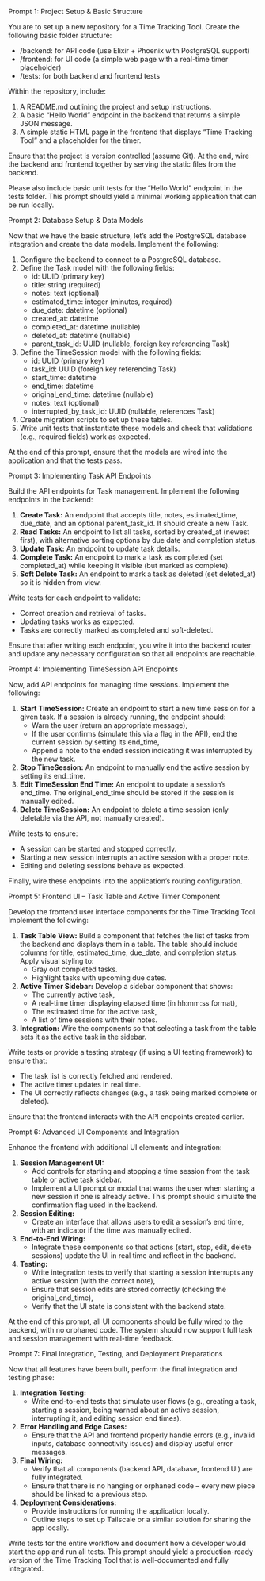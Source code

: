 Prompt 1: Project Setup & Basic Structure

You are to set up a new repository for a Time Tracking Tool. Create the following basic folder structure:
- /backend: for API code (use Elixir + Phoenix with PostgreSQL support)
- /frontend: for UI code (a simple web page with a real-time timer placeholder)
- /tests: for both backend and frontend tests

Within the repository, include:
1. A README.md outlining the project and setup instructions.
2. A basic “Hello World” endpoint in the backend that returns a simple JSON message.
3. A simple static HTML page in the frontend that displays “Time Tracking Tool” and a placeholder for the timer.

Ensure that the project is version controlled (assume Git). At the end, wire the backend and frontend together by serving the static files from the backend.

Please also include basic unit tests for the “Hello World” endpoint in the tests folder. This prompt should yield a minimal working application that can be run locally.

Prompt 2: Database Setup & Data Models

Now that we have the basic structure, let’s add the PostgreSQL database integration and create the data models. Implement the following:

1. Configure the backend to connect to a PostgreSQL database.
2. Define the Task model with the following fields:
   - id: UUID (primary key)
   - title: string (required)
   - notes: text (optional)
   - estimated_time: integer (minutes, required)
   - due_date: datetime (optional)
   - created_at: datetime
   - completed_at: datetime (nullable)
   - deleted_at: datetime (nullable)
   - parent_task_id: UUID (nullable, foreign key referencing Task)
3. Define the TimeSession model with the following fields:
   - id: UUID (primary key)
   - task_id: UUID (foreign key referencing Task)
   - start_time: datetime
   - end_time: datetime
   - original_end_time: datetime (nullable)
   - notes: text (optional)
   - interrupted_by_task_id: UUID (nullable, references Task)
4. Create migration scripts to set up these tables.
5. Write unit tests that instantiate these models and check that validations (e.g., required fields) work as expected.

At the end of this prompt, ensure that the models are wired into the application and that the tests pass.

Prompt 3: Implementing Task API Endpoints

Build the API endpoints for Task management. Implement the following endpoints in the backend:

1. **Create Task:** An endpoint that accepts title, notes, estimated_time, due_date, and an optional parent_task_id. It should create a new Task.
2. **Read Tasks:** An endpoint to list all tasks, sorted by created_at (newest first), with alternative sorting options by due date and completion status.
3. **Update Task:** An endpoint to update task details.
4. **Complete Task:** An endpoint to mark a task as completed (set completed_at) while keeping it visible (but marked as complete).
5. **Soft Delete Task:** An endpoint to mark a task as deleted (set deleted_at) so it is hidden from view.

Write tests for each endpoint to validate:
- Correct creation and retrieval of tasks.
- Updating tasks works as expected.
- Tasks are correctly marked as completed and soft-deleted.

Ensure that after writing each endpoint, you wire it into the backend router and update any necessary configuration so that all endpoints are reachable.

Prompt 4: Implementing TimeSession API Endpoints

Now, add API endpoints for managing time sessions. Implement the following:

1. **Start TimeSession:** Create an endpoint to start a new time session for a given task. If a session is already running, the endpoint should:
   - Warn the user (return an appropriate message),
   - If the user confirms (simulate this via a flag in the API), end the current session by setting its end_time,
   - Append a note to the ended session indicating it was interrupted by the new task.
2. **Stop TimeSession:** An endpoint to manually end the active session by setting its end_time.
3. **Edit TimeSession End Time:** An endpoint to update a session’s end_time. The original_end_time should be stored if the session is manually edited.
4. **Delete TimeSession:** An endpoint to delete a time session (only deletable via the API, not manually created).

Write tests to ensure:
- A session can be started and stopped correctly.
- Starting a new session interrupts an active session with a proper note.
- Editing and deleting sessions behave as expected.

Finally, wire these endpoints into the application’s routing configuration.

Prompt 5: Frontend UI – Task Table and Active Timer Component

Develop the frontend user interface components for the Time Tracking Tool. Implement the following:

1. **Task Table View:** Build a component that fetches the list of tasks from the backend and displays them in a table. The table should include columns for title, estimated_time, due_date, and completion status. Apply visual styling to:
   - Gray out completed tasks.
   - Highlight tasks with upcoming due dates.
2. **Active Timer Sidebar:** Develop a sidebar component that shows:
   - The currently active task,
   - A real-time timer displaying elapsed time (in hh:mm:ss format),
   - The estimated time for the active task,
   - A list of time sessions with their notes.
3. **Integration:** Wire the components so that selecting a task from the table sets it as the active task in the sidebar.

Write tests or provide a testing strategy (if using a UI testing framework) to ensure that:
- The task list is correctly fetched and rendered.
- The active timer updates in real time.
- The UI correctly reflects changes (e.g., a task being marked complete or deleted).

Ensure that the frontend interacts with the API endpoints created earlier.

Prompt 6: Advanced UI Components and Integration

Enhance the frontend with additional UI elements and integration:

1. **Session Management UI:**
   - Add controls for starting and stopping a time session from the task table or active task sidebar.
   - Implement a UI prompt or modal that warns the user when starting a new session if one is already active. This prompt should simulate the confirmation flag used in the backend.
2. **Session Editing:**
   - Create an interface that allows users to edit a session’s end time, with an indicator if the time was manually edited.
3. **End-to-End Wiring:**
   - Integrate these components so that actions (start, stop, edit, delete sessions) update the UI in real time and reflect in the backend.
4. **Testing:**
   - Write integration tests to verify that starting a session interrupts any active session (with the correct note),
   - Ensure that session edits are stored correctly (checking the original_end_time),
   - Verify that the UI state is consistent with the backend state.

At the end of this prompt, all UI components should be fully wired to the backend, with no orphaned code. The system should now support full task and session management with real-time feedback.

Prompt 7: Final Integration, Testing, and Deployment Preparations

Now that all features have been built, perform the final integration and testing phase:

1. **Integration Testing:**
   - Write end-to-end tests that simulate user flows (e.g., creating a task, starting a session, being warned about an active session, interrupting it, and editing session end times).
2. **Error Handling and Edge Cases:**
   - Ensure that the API and frontend properly handle errors (e.g., invalid inputs, database connectivity issues) and display useful error messages.
3. **Final Wiring:**
   - Verify that all components (backend API, database, frontend UI) are fully integrated.
   - Ensure that there is no hanging or orphaned code – every new piece should be linked to a previous step.
4. **Deployment Considerations:**
   - Provide instructions for running the application locally.
   - Outline steps to set up Tailscale or a similar solution for sharing the app locally.

Write tests for the entire workflow and document how a developer would start the app and run all tests. This prompt should yield a production-ready version of the Time Tracking Tool that is well-documented and fully integrated.


